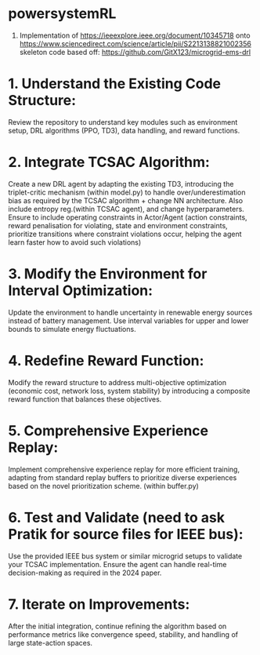 # powersystemRL

1) Implementation of https://ieeexplore.ieee.org/document/10345718 onto https://www.sciencedirect.com/science/article/pii/S2213138821002356
skeleton code based off: https://github.com/GitX123/microgrid-ems-drl

# 1. Understand the Existing Code Structure:
Review the repository to understand key modules such as environment setup, DRL algorithms (PPO, TD3), data handling, and reward functions.
# 2. Integrate TCSAC Algorithm:
Create a new DRL agent by adapting the existing TD3, introducing the triplet-critic mechanism (within model.py) to handle over/underestimation bias as required by the TCSAC algorithm + change NN architecture. Also include entropy reg.(within TCSAC agent), and change hyperparameters.
  Ensure to include operating constraints in Actor/Agent (action constraints, reward penalisation for violating, state and environment constraints, prioritize transitions where constraint violations occur, helping the agent learn faster how to avoid such violations)
# 3. Modify the Environment for Interval Optimization:
Update the environment to handle uncertainty in renewable energy sources instead of battery management. Use interval variables for upper and lower bounds to simulate energy fluctuations.
# 4. Redefine Reward Function:
Modify the reward structure to address multi-objective optimization (economic cost, network loss, system stability) by introducing a composite reward function that balances these objectives.
# 5. Comprehensive Experience Replay:
Implement comprehensive experience replay for more efficient training, adapting from standard replay buffers to prioritize diverse experiences based on the novel prioritization scheme. (within buffer.py)
# 6. Test and Validate (need to ask Pratik for source files for IEEE bus):
Use the provided IEEE bus system or similar microgrid setups to validate your TCSAC implementation. Ensure the agent can handle real-time decision-making as required in the 2024 paper.
# 7. Iterate on Improvements:
After the initial integration, continue refining the algorithm based on performance metrics like convergence speed, stability, and handling of large state-action spaces.
